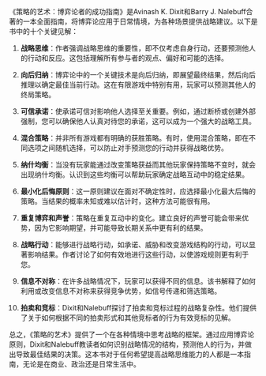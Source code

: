 《策略的艺术：博弈论者的成功指南》是Avinash K. Dixit和Barry J. Nalebuff合著的一本全面指南，将博弈论应用于日常情境，为各种场景提供战略建议。以下是书中的十个关键见解：

1. **战略思维**：作者强调战略思维的重要性，即不仅考虑自身行动，还要预测他人的行动和反应。这包括理解所有参与者的观点、偏好和可能的选择。

2. **向后归纳**：博弈论中的一个关键技术是向后归纳，即展望最终结果，然后向后推理以确定最佳当前行动。这在有限游戏中特别有用，玩家可以预测其他人的终局策略。

3. **可信承诺**：使承诺可信对影响他人选择至关重要。例如，通过断桥或创建外部强制，您可以确保他人认真对待您的承诺，这可以成为一个强大的战略工具。

4. **混合策略**：并非所有游戏都有明确的获胜策略。有时，使用混合策略，即在不同选项之间随机选择，可以防止对手预测您的行动并获得战略优势。

5. **纳什均衡**：当没有玩家能通过改变策略获益而其他玩家保持策略不变时，就会出现纳什均衡。认识到这些均衡可以帮助玩家确定战略互动中的稳定结果。

6. **最小化后悔原则**：这一原则建议在面对不确定性时，应选择最小化最大后悔的策略。当结果的概率未知或难以估计时，这种方法可能很有用。

7. **重复博弈和声誉**：策略在重复互动中的变化。建立良好的声誉可能会带来优势，因为它影响期望，并可能导致长期关系中更有利的结果。

8. **战略行动**：能够进行战略行动，如承诺、威胁和改变游戏结构的行动，可以显著影响结果。作者讨论了如何有效地进行这些行动，以使游戏规则更有利于您。

9. **信息不对称**：在许多战略情况下，玩家可以获得不同的信息。该书解释了如何利用或改变信息不对称来获得竞争优势，如信号传递和筛选策略。

10. **拍卖和竞标**：Dixit和Nalebuff探讨了拍卖和竞标过程的战略复杂性。他们提供了关于如何根据不同的拍卖形式和其他竞标者的行为有效竞标的见解。

总之，《策略的艺术》提供了一个在各种情境中思考战略的框架。通过应用博弈论原则，Dixit和Nalebuff教读者如何识别战略情况的结构，预测他人的行为，并做出导致最佳结果的决策。这本书对于任何希望提高战略思维能力的人都是一本指南，无论是在商业、政治还是日常生活中。
